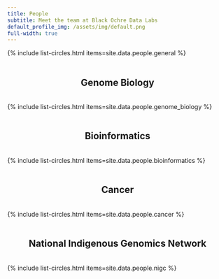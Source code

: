 ```yaml
---
title: People
subtitle: Meet the team at Black Ochre Data Labs
default_profile_img: /assets/img/default.png
full-width: true
---
```

<html>
<style>

 .grid { 
  display: grid;
  width: 800px;
  grid-template-columns: repeat(4, 300px);
  grid-auto-rows: minmax(300px, auto);
  align-content: center;
  align-items: top;
  grid-gap: 3px;
  text-align: center;
  max-width: 100%;
 }


</style>
<body>
<main class="grid">
 {% include list-circles.html items=site.data.people.general %}
 </main>
 <br><h2><center>Genome Biology</center></h2><br>
 <main class="grid">
{% include list-circles.html items=site.data.people.genome_biology %}
  </main>
 <br><h2><center>Bioinformatics</center></h2><br>
 <main class="grid">
{% include list-circles.html items=site.data.people.bioinformatics %}
  </main>
 <br><h2><center>Cancer</center></h2><br>
 <main class="grid">
  {% include list-circles.html items=site.data.people.cancer %}
  </main>
 <br><h2><center>National Indigenous Genomics Network</center></h2><br>
 <main class="grid">
 {% include list-circles.html items=site.data.people.nigc %}
  </main>
</body>
</html>

